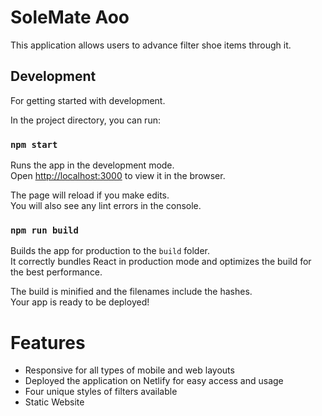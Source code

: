 # SoleMate Aoo

This application allows users to advance filter shoe items through it.

## Development

For getting started with development.

In the project directory, you can run:

### `npm start`

Runs the app in the development mode.\
Open [http://localhost:3000](http://localhost:3000) to view it in the browser.

The page will reload if you make edits.\
You will also see any lint errors in the console.

### `npm run build`

Builds the app for production to the `build` folder.\
It correctly bundles React in production mode and optimizes the build for the best performance.

The build is minified and the filenames include the hashes.\
Your app is ready to be deployed!

# Features

- Responsive for all types of mobile and web layouts
- Deployed the application on Netlify for easy access and usage
- Four unique styles of filters available
- Static Website

